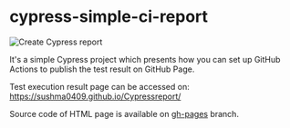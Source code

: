 
# cypress-simple-ci-report
![Create Cypress report](https://github.com/wkrzywiec/cypress-simple-ci-report/workflows/Create%20Cypress%20report/badge.svg)

It's a simple Cypress project which presents how you can set up GitHub Actions to publish the test result on GitHub Page.

Test execution result page can be accessed on: https://sushma0409.github.io/Cypressreport/

Source code of HTML page is available on [gh-pages](https://github.com/wkrzywiec/cypress-simple-ci-report/tree/gh-pages) branch.

